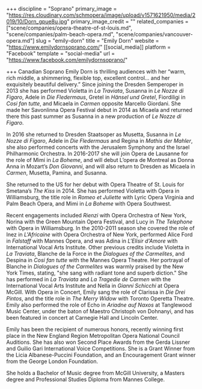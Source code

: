 +++
discipline = "Soprano"
primary_image = "https://res.cloudinary.com/schmopera/image/upload/v1571621950/media/2019/10/Dorn_gpue8u.jpg"
primary_image_credit = ""
related_companies = ["scene/companies/opera-theatre-of-st-louis.md", "scene/companies/palm-beach-opera.md", "scene/companies/vancouver-opera.md"]
slug = "emily-dorn"
title = "Emily Dorn"
website = "https://www.emilydornsoprano.com/"
[[social_media]]
platform = "Facebook"
template = "social-media"
url = "https://www.facebook.com/emilydornsoprano/"

+++
Canadian Soprano Emily Dorn is thrilling audiences with her “warm, rich middle, a shimmering, flexible top, excellent control… and her exquisitely beautiful delivery.” Since joining the Dresden Semperoper in 2013 she has performed Violetta in _La Traviata_, Susanna in _Le Nozze di Figaro_, Adele in _Die Fledermaus_, Gretel in _Hänsel und Gretel_, Fiordiligi in _Cosi fan tutte_, and Micaela in _Carmen_ opposite Marcello Giordani.  She made her Savonlinna Opera Festival debut in 2014 as Micaela and returned there this past summer as Susanna in a new production of _Le Nozze di Figaro_. 

In 2016 she returned to Dresden Staatsoper as Musetta, Susanna in _Le Nozze di Figaro_, Adele in _Die Fledermaus_ and Regina in _Mathis der Mahler_, she also performed concerts with the Jerusalem Symphony and the Israel Philharmonic Orchestra. In 2016-2017 she will join Opera de Lausanne for the role of Mimi in _La Boheme_, and will debut L’opera de Montreal as Donna Anna in Mozart’s _Don Giovanni_, and will also return to Dresden as Micaela in _Carmen_, Musetta, Pamina, and Susanna.

She returned to the US for her debut with Opera Theatre of St. Louis for Smetana’s _The Kiss_ in 2014.  She has performed Violetta with Opera in Williamsburg, the title role in _Romeo et Juliette_ with Lyric Opera Virginia and Palm Beach Opera, and Mimi in _La Boheme_ with Opera Southwest.

Recent engagements included _Rienzi_ with Opera Orchestra of New York, Norina with the Green Mountain Opera Festival, and Lucy in _The Telephone_ with Opera in Williamsburg. In the 2010-2011 season she covered the role of Inez in _L'Africaine_ with Opera Orchestra of New York, performed Alice Ford in _Falstaff_ with Mannes Opera, and was Adina in _L'Elisir d'Amore_ with International Vocal Arts Institute.  Other previous credits include Violetta in _La Traviata_, Blanche de la Force in the _Dialogues of the Carmelites_, and Despina in _Cosi fan tutte_ with the Mannes Opera Theatre. Her portrayal of Blanche in _Dialogues of the Carmelites_ was warmly praised by the New York Times, stating, "she sang with radiant tone and superb diction."  She has performed in _La Traviata_ and _La Tragedie de Carmen_ with the International Vocal Arts Institute and Nella in _Gianni Schicchi_ at Opera McGill.  With Opera in Concert, Emily sang the role of Clarissa in _Die Drei Pintos_, and the title role in _The Merry Widow_ with Toronto Operetta Theatre. Emily also performed the role of Echo in _Ariadne auf Naxos_ at Tanglewood Music Center, under the baton of Maestro Christoph von Dohnanyi, and has been featured in concert at Carnegie Hall and Lincoln Center.

Emily has been the recipient of numerous honors, recently winning first place in the New England Region Metropolitan Opera National Council Auditions.  She has also won Second Place Awards from the Gerda Lissner and Guilio Gari International Voice Competitions.  She is a Grant Winner from the Licia Albanese-Puccini Foundation, and an Encouragement Grant winner from the George London Foundation.

She holds a Bachelor of Music degree from McGill University, a Masters degree and Professional Studies Diploma from Mannes College.